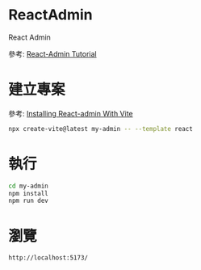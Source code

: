 # ReactAdmin
React Admin

參考: [React-Admin Tutorial](https://marmelab.com/react-admin/Tutorial.html)

# 建立專案
參考: [Installing React-admin With Vite](https://marmelab.com/react-admin/Vite.html)
```bash
npx create-vite@latest my-admin -- --template react
```

# 執行
```bash
cd my-admin
npm install
npm run dev
```

# 瀏覽
```bash
http://localhost:5173/
```
